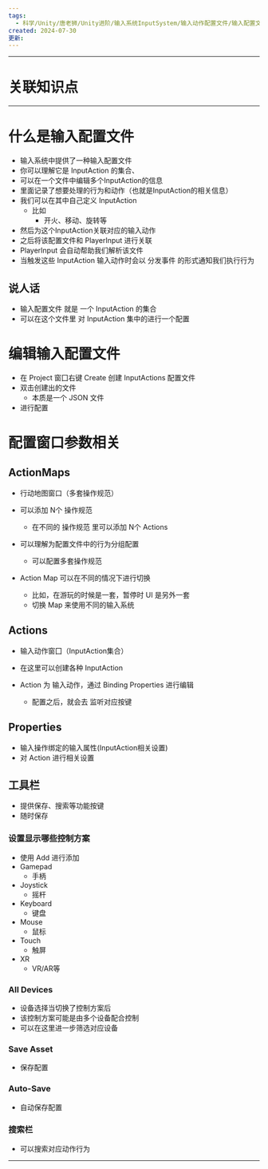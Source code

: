 ```yaml
---
tags:
  - 科学/Unity/唐老狮/Unity进阶/输入系统InputSystem/输入动作配置文件/输入配置文件
created: 2024-07-30
更新:
---
```


---
# 关联知识点



---
# 什么是输入配置文件

- 输入系统中提供了一种输入配置文件
- 你可以理解它是 InputAction 的集合、
- 可以在一个文件中编辑多个InputAction的信息
- 里面记录了想要处理的行为和动作（也就是InputAction的相关信息）
- 我们可以在其中自己定义 InputAction
	- 比如
		- 开火、移动、旋转等
- 然后为这个InputAction关联对应的输入动作
- 之后将该配置文件和 PlayerInput 进行关联
- PlayerInput 会自动帮助我们解析该文件
- 当触发这些 InputAction 输入动作时会以 分发事件 的形式通知我们执行行为
## 说人话

- 输入配置文件 就是 一个 InputAction 的集合
- 可以在这个文件里 对 InputAction 集中的进行一个配置
# 编辑输入配置文件

- 在 Project 窗囗右键 Create 创建 InputActions 配置文件
- 双击创建出的文件
	- 本质是一个 JSON 文件
- 进行配置
# 配置窗口参数相关
## ActionMaps 

- 行动地图窗口（多套操作规范）
- 可以添加 N个 操作规范
	- 在不同的 操作规范 里可以添加 N个 Actions
- 可以理解为配置文件中的行为分组配置
	- 可以配置多套操作规范

- Action Map 可以在不同的情况下进行切换
	- 比如，在游玩的时候是一套，暂停时 UI 是另外一套
	- 切换 Map 来使用不同的输入系统
## Actions

- 输入动作窗囗（InputAction集合）
- 在这里可以创建各种 InputAction

- Action 为 输入动作，通过 Binding Properties 进行编辑
	- 配置之后，就会去 监听对应按键
## Properties

- 输入操作绑定的输入属性(InputAction相关设置)
- 对 Action 进行相关设置
## 工具栏

- 提供保存、搜索等功能按键
- 随时保存
### 设置显示哪些控制方案

- 使用 Add 进行添加
- Gamepad
	- 手柄
- Joystick
	- 摇杆
- Keyboard
	- 键盘
- Mouse
	- 鼠标
- Touch
	- 触屏
- XR
	- VR/AR等
### All Devices

- 设备选择当切换了控制方案后
- 该控制方案可能是由多个设备配合控制
- 可以在这里进一步筛选对应设备
### Save Asset

- 保存配置
### Auto-Save

- 自动保存配置
### 搜索栏

- 可以搜索对应动作行为

---
